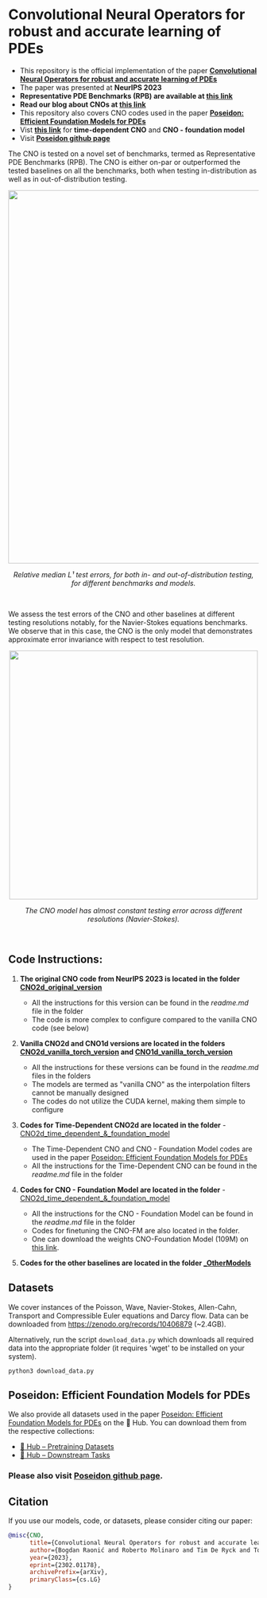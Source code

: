 # Convolutional Neural Operators for robust and accurate learning of PDEs

- This repository is the official implementation of the paper [**Convolutional Neural Operators for robust and accurate learning of PDEs**](https://arxiv.org/pdf/2302.01178.pdf)
- The paper was presented at **NeurIPS 2023**
- **Representative PDE Benchmarks (RPB) are available at [this link](https://zenodo.org/records/10406879)** 
- **Read our blog about CNOs at [this link](https://link.medium.com/Mht8Th5OhFb)** 
- This repository also covers CNO codes used in the paper [**Poseidon: Efficient Foundation Models for PDEs**](https://arxiv.org/abs/2405.19101)
- Vist [**this link**](https://github.com/camlab-ethz/ConvolutionalNeuralOperator/tree/main/CNO2d_time_dependent_%26_foundation_model) for **time-dependent CNO** and **CNO - foundation model**
- Visit [**Poseidon github page**](https://github.com/camlab-ethz/poseidon)


The CNO is tested on a novel set of benchmarks, termed as Representative PDE Benchmarks (RPB). The CNO is either on-par or outperformed the tested baselines on all the benchmarks, both when testing in-distribution as well as in out-of-distribution testing.

<p align="center">
 <img src="/figures/table.png" width="750"/>
</p>
<p align="center">
    <em>Relative median L¹ test errors, for both in- and out-of-distribution testing, for different benchmarks and models.</em>
</p>
<br />

We assess the test errors of the CNO and other baselines at different testing resolutions notably, for the Navier-Stokes equations benchmarks. We observe that in this case, the CNO is the only model that demonstrates approximate error invariance with respect to test resolution.

<p align="center">
 <img src="/figures/resolution_NS.png" width="500"/>
</p>
<p align="center">
    <em>The CNO model has almost constant testing error across different resolutions (Navier-Stokes).</em>
</p>
<br />

## Code Instructions:

1. **The original CNO code from NeurIPS 2023 is located in the folder [CNO2d_original_version](https://github.com/camlab-ethz/ConvolutionalNeuralOperator/tree/main/CNO2d_original_version)**
    - All the instructions for this version can be found in the _readme.md_ file in the folder
    - The code is more complex to configure compared to the vanilla CNO code (see below)

2. **Vanilla CNO2d and CNO1d versions are located in the folders [CNO2d_vanilla_torch_version](https://github.com/camlab-ethz/ConvolutionalNeuralOperator/tree/main/CNO2d_vanilla_torch_version) and [CNO1d_vanilla_torch_version](https://github.com/camlab-ethz/ConvolutionalNeuralOperator/tree/main/CNO1d_vanilla_torch_version)**
    - All the instructions for these versions can be found in the _readme.md_ files in the folders
    - The models are termed as "vanilla CNO" as the interpolation filters cannot be manually designed
    - The codes do not utilize the CUDA kernel, making them simple to configure

3. **Codes for Time-Dependent CNO2d are located in the folder** - [CNO2d_time_dependent_&_foundation_model](https://github.com/camlab-ethz/ConvolutionalNeuralOperator/tree/main/CNO2d_time_dependent_%26_foundation_model)
   - The Time-Dependent CNO and CNO - Foundation Model codes are used in the paper [Poseidon: Efficient Foundation Models for PDEs](https://arxiv.org/abs/2405.19101)
   - All the instructions for the Time-Dependent CNO can be found in the _readme.md_ file in the folder

4. **Codes for CNO - Foundation Model are located in the folder** - [CNO2d_time_dependent_&_foundation_model](https://github.com/camlab-ethz/ConvolutionalNeuralOperator/tree/main/CNO2d_time_dependent_%26_foundation_model)
   - All the instructions for the CNO - Foundation Model can be found in the _readme.md_ file in the folder
   - Codes for finetuning the CNO-FM are also located in the folder.
   - One can download the weights CNO-Foundation Model (109M) on [this link](https://zenodo.org/records/11401801).

5. **Codes for the other baselines are located in the folder [_OtherModels](https://github.com/camlab-ethz/ConvolutionalNeuralOperator/tree/main/_OtherModels)**


## Datasets
We cover instances of the Poisson, Wave, Navier-Stokes, Allen-Cahn, Transport and Compressible Euler equations and Darcy flow. Data can be downloaded from https://zenodo.org/records/10406879 (~2.4GB).

Alternatively, run the script `download_data.py` which downloads all required data into the appropriate folder (it requires 'wget' to be installed on your system).

	python3 download_data.py

## Poseidon: Efficient Foundation Models for PDEs
We also provide all datasets used in the paper [Poseidon: Efficient Foundation Models for PDEs](https://arxiv.org/abs/2405.19101) on the 🤗 Hub. You can download them from the respective collections: 
- [🤗 Hub – Pretraining Datasets](https://huggingface.co/collections/camlab-ethz/poseidon-664fa125729c53d8607e209a)
- [🤗 Hub – Downstream Tasks](https://huggingface.co/collections/camlab-ethz/poseidon-downstream-tasks-664fa237cd6b0c097971ef14)

### Please also visit [Poseidon github page](https://github.com/camlab-ethz/poseidon).

## Citation

If you use our models, code, or datasets, please consider citing our paper:

```bibtex
@misc{CNO,
      title={Convolutional Neural Operators for robust and accurate learning of PDEs}, 
      author={Bogdan Raonić and Roberto Molinaro and Tim De Ryck and Tobias Rohner and Francesca Bartolucci and Rima Alaifari and Siddhartha Mishra and Emmanuel de Bézenac},
      year={2023},
      eprint={2302.01178},
      archivePrefix={arXiv},
      primaryClass={cs.LG}
}
```
